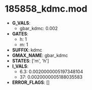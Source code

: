 # 185858_kdmc.mod

- **G_VALS**:
  - gbar_kdmc: 0.002
- **GATES**:
  - h: 1
  - m: 1
- **SUFFIX**: kdmc
- **GMAX_NAME**: gbar_kdmc
- **STATES**: ['m', 'h']
- **I_VALS**:
  - 6.3: 0.0020000005197348104
  - 37: 0.0020000005188035583
- **ERROR_FLAGS**: []
